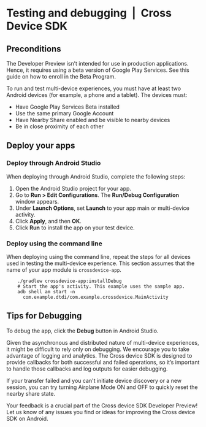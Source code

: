 # Testing and debugging  |  Cross Device SDK

Preconditions
-------------

The Developer Preview isn’t intended for use in production applications. Hence, it requires using a beta version of Google Play Services. See this guide on how to enroll in the Beta Program.

To run and test multi-device experiences, you must have at least two Android devices (for example, a phone and a tablet). The devices must:

*   Have Google Play Services Beta installed
*   Use the same primary Google Account
*   Have Nearby Share enabled and be visible to nearby devices
*   Be in close proximity of each other

Deploy your apps
----------------

### Deploy through Android Studio

When deploying through Android Studio, complete the following steps:

1.  Open the Android Studio project for your app.
2.  Go to **Run > Edit Configurations**. The **Run/Debug Configuration** window appears.
3.  Under **Launch Options**, set **Launch** to your app main or multi-device activity.
4.  Click **Apply**, and then **OK**.
5.  Click **Run** to install the app on your test device.

### Deploy using the command line

When deploying using the command line, repeat the steps for all devices used in testing the multi-device experience. This section assumes that the name of your app module is `crossdevice-app`.

```shell
    ./gradlew crossdevice-app:installDebug
    # Start the app's activity. This example uses the sample app.
    adb shell am start -n 
      com.example.dtdi/com.example.crossdevice.MainActivity
```

Tips for Debugging
------------------

To debug the app, click the **Debug** button in Android Studio.

Given the asynchronous and distributed nature of multi-device experiences, it might be difficult to rely only on debugging. We encourage you to take advantage of logging and analytics. The Cross device SDK is designed to provide callbacks for both successful and failed operations, so it’s important to handle those callbacks and log outputs for easier debugging.

If your transfer failed and you can't initiate device discovery or a new session, you can try turning Airplane Mode ON and OFF to quickly reset the nearby share state.

Your feedback is a crucial part of the Cross device SDK Developer Preview! Let us know of any issues you find or ideas for improving the Cross device SDK on Android.